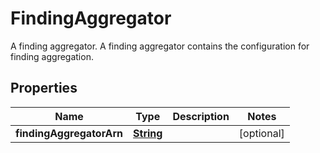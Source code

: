 

# FindingAggregator

A finding aggregator. A finding aggregator contains the configuration for finding aggregation.

## Properties

| Name | Type | Description | Notes |
|------------ | ------------- | ------------- | -------------|
|**findingAggregatorArn** | [**String**](String.md) |  |  [optional] |



